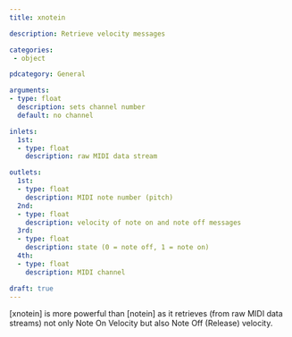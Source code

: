 ```yaml
---
title: xnotein

description: Retrieve velocity messages

categories:
 - object

pdcategory: General

arguments:
- type: float
  description: sets channel number
  default: no channel

inlets:
  1st:
  - type: float
    description: raw MIDI data stream

outlets:
  1st:
  - type: float
    description: MIDI note number (pitch)
  2nd:
  - type: float
    description: velocity of note on and note off messages
  3rd:
  - type: float
    description: state (0 = note off, 1 = note on)
  4th:
  - type: float
    description: MIDI channel

draft: true
---
```


[xnotein] is more powerful than [notein] as it retrieves (from raw MIDI data streams) not only Note On Velocity but also Note Off (Release) velocity.

